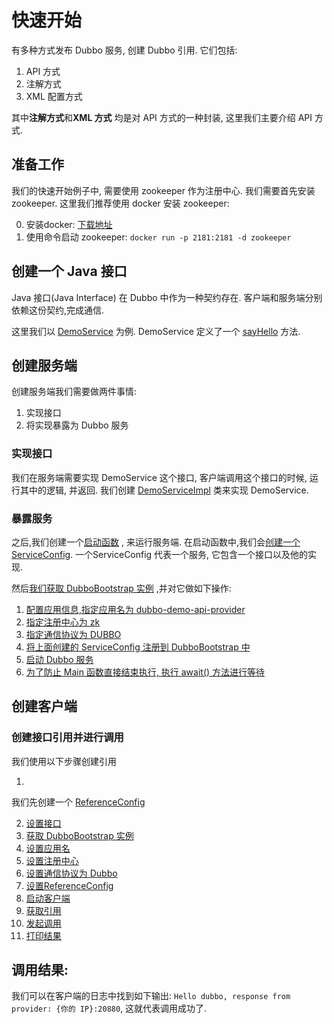 # 快速开始

有多种方式发布 Dubbo 服务, 创建 Dubbo 引用. 它们包括:

1. API 方式
2. 注解方式
3. XML 配置方式

其中**注解方式**和**XML 方式** 均是对 API 方式的一种封装, 这里我们主要介绍 API 方式.

## 准备工作

我们的快速开始例子中, 需要使用 zookeeper 作为注册中心. 我们需要首先安装 zookeeper. 这里我们推荐使用 docker 安装
zookeeper:

0. 安装docker: [下载地址](https://www.docker.com/products/docker-desktop/)
1. 使用命令启动 zookeeper: `docker run -p 2181:2181 -d zookeeper`

## 创建一个 Java 接口

Java 接口(Java Interface) 在 Dubbo 中作为一种契约存在. 客户端和服务端分别依赖这份契约,完成通信.

这里我们以 [DemoService](../dubbo-demo/dubbo-demo-interface/src/main/java/org/apache/dubbo/demo/DemoService.java#L21)
为例. DemoService
定义了一个 [sayHello](../dubbo-demo/dubbo-demo-interface/src/main/java/org/apache/dubbo/demo/DemoService.java#L23) 方法.

## 创建服务端

创建服务端我们需要做两件事情:

1. 实现接口
2. 将实现暴露为 Dubbo 服务

### 实现接口

我们在服务端需要实现 DemoService 这个接口, 客户端调用这个接口的时候, 运行其中的逻辑, 并返回.
我们创建 [DemoServiceImpl](../dubbo-demo/dubbo-demo-api/dubbo-demo-api-provider/src/main/java/org/apache/dubbo/demo/provider/DemoServiceImpl.java#L27)
类来实现 DemoService.

### 暴露服务

之后,我们创建一个[启动函数](../dubbo-demo/dubbo-demo-api/dubbo-demo-api-provider/src/main/java/org/apache/dubbo/demo/provider/Application.java#L43)
, 来运行服务端.
在启动函数中,我们会[创建一个 ServiceConfig](../dubbo-demo/dubbo-demo-api/dubbo-demo-api-provider/src/main/java/org/apache/dubbo/demo/provider/Application.java#L44).
一个ServiceConfig 代表一个服务, 它包含一个接口以及他的实现.

然后[我们获取 DubboBootstrap 实例](../dubbo-demo/dubbo-demo-api/dubbo-demo-api-provider/src/main/java/org/apache/dubbo/demo/provider/Application.java#L48)
,并对它做如下操作:

1. [配置应用信息,指定应用名为 dubbo-demo-api-provider](../dubbo-demo/dubbo-demo-api/dubbo-demo-api-provider/src/main/java/org/apache/dubbo/demo/provider/Application.java#L49)
2. [指定注册中心为 zk](../dubbo-demo/dubbo-demo-api/dubbo-demo-api-provider/src/main/java/org/apache/dubbo/demo/provider/Application.java#L50)
3. [指定通信协议为 DUBBO](../dubbo-demo/dubbo-demo-api/dubbo-demo-api-provider/src/main/java/org/apache/dubbo/demo/provider/Application.java#L51)
4. [将上面创建的 ServiceConfig 注册到 DubboBootstrap 中](../dubbo-demo/dubbo-demo-api/dubbo-demo-api-provider/src/main/java/org/apache/dubbo/demo/provider/Application.java#L52)
5. [启动 Dubbo 服务](../dubbo-demo/dubbo-demo-api/dubbo-demo-api-provider/src/main/java/org/apache/dubbo/demo/provider/Application.java#L53)
6. [为了防止 Main 函数直接结束执行, 执行 await() 方法进行等待](../dubbo-demo/dubbo-demo-api/dubbo-demo-api-provider/src/main/java/org/apache/dubbo/demo/provider/Application.java#L54)

## 创建客户端

### 创建接口引用并进行调用

我们使用以下步骤创建引用

1.

我们先创建一个 [ReferenceConfig](../dubbo-demo/dubbo-demo-api/dubbo-demo-api-consumer/src/main/java/org/apache/dubbo/demo/consumer/Application.java#L43)

2. [设置接口](../dubbo-demo/dubbo-demo-api/dubbo-demo-api-consumer/src/main/java/org/apache/dubbo/demo/consumer/Application.java#L44)
3. [获取 DubboBootstrap 实例](../dubbo-demo/dubbo-demo-api/dubbo-demo-api-consumer/src/main/java/org/apache/dubbo/demo/consumer/Application.java#L46)
4. [设置应用名](../dubbo-demo/dubbo-demo-api/dubbo-demo-api-consumer/src/main/java/org/apache/dubbo/demo/consumer/Application.java#L47)
5. [设置注册中心](../dubbo-demo/dubbo-demo-api/dubbo-demo-api-consumer/src/main/java/org/apache/dubbo/demo/consumer/Application.java#L48)
6. [设置通信协议为 Dubbo](../dubbo-demo/dubbo-demo-api/dubbo-demo-api-consumer/src/main/java/org/apache/dubbo/demo/consumer/Application.java#L49)
7. [设置ReferenceConfig](../dubbo-demo/dubbo-demo-api/dubbo-demo-api-consumer/src/main/java/org/apache/dubbo/demo/consumer/Application.java#L50)
8. [启动客户端](../dubbo-demo/dubbo-demo-api/dubbo-demo-api-consumer/src/main/java/org/apache/dubbo/demo/consumer/Application.java#L51)
9. [获取引用](../dubbo-demo/dubbo-demo-api/dubbo-demo-api-consumer/src/main/java/org/apache/dubbo/demo/consumer/Application.java#L53)
10. [发起调用](../dubbo-demo/dubbo-demo-api/dubbo-demo-api-consumer/src/main/java/org/apache/dubbo/demo/consumer/Application.java#L54)
11. [打印结果](../dubbo-demo/dubbo-demo-api/dubbo-demo-api-consumer/src/main/java/org/apache/dubbo/demo/consumer/Application.java#L55)

## 调用结果:

我们可以在客户端的日志中找到如下输出: `Hello dubbo, response from provider: {你的 IP}:20880`, 这就代表调用成功了.










